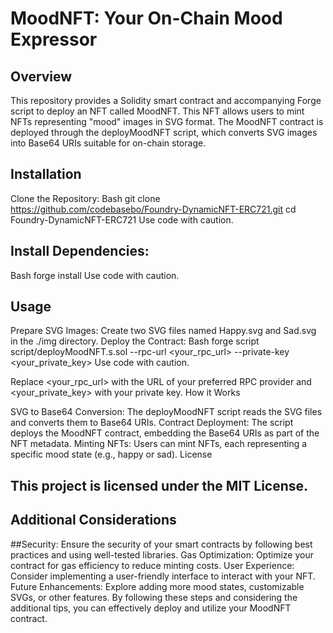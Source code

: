 # MoodNFT: Your On-Chain Mood Expressor

## Overview

This repository provides a Solidity smart contract and accompanying Forge script to deploy an NFT called MoodNFT. This NFT allows users to mint NFTs representing "mood" images in SVG format. The MoodNFT contract is deployed through the deployMoodNFT script, which converts SVG images into Base64 URIs suitable for on-chain storage.

## Installation

Clone the Repository:
Bash
git clone https://github.com/codebasebo/Foundry-DynamicNFT-ERC721.git
cd Foundry-DynamicNFT-ERC721
Use code with caution.

## Install Dependencies:
Bash
forge install
Use code with caution.

## Usage

Prepare SVG Images:
Create two SVG files named Happy.svg and Sad.svg in the ./img directory.
Deploy the Contract:
Bash
forge script script/deployMoodNFT.s.sol --rpc-url <your_rpc_url> --private-key <your_private_key>
Use code with caution.

Replace <your_rpc_url> with the URL of your preferred RPC provider and <your_private_key> with your private key.
How it Works

SVG to Base64 Conversion: The deployMoodNFT script reads the SVG files and converts them to Base64 URIs.
Contract Deployment: The script deploys the MoodNFT contract, embedding the Base64 URIs as part of the NFT metadata.
Minting NFTs: Users can mint NFTs, each representing a specific mood state (e.g., happy or sad).
License

## This project is licensed under the MIT License.

## Additional Considerations

##Security: 
Ensure the security of your smart contracts by following best practices and using well-tested libraries.
Gas Optimization: Optimize your contract for gas efficiency to reduce minting costs.
User Experience: Consider implementing a user-friendly interface to interact with your NFT.
Future Enhancements: Explore adding more mood states, customizable SVGs, or other features.
By following these steps and considering the additional tips, you can effectively deploy and utilize your MoodNFT contract.
